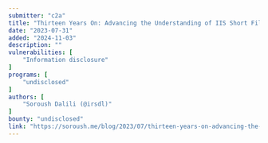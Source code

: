 ```yaml
---
submitter: "c2a"
title: "Thirteen Years On: Advancing the Understanding of IIS Short File Name (SFN) Disclosure!"
date: "2023-07-31"
added: "2024-11-03"
description: ""
vulnerabilities: [
    "Information disclosure"
]
programs: [
    "undisclosed"
]
authors: [
    "Soroush Dalili (@irsdl)"
]
bounty: "undisclosed"
link: "https://soroush.me/blog/2023/07/thirteen-years-on-advancing-the-understanding-of-iis-short-file-name-sfn-disclosure/"
---
```




